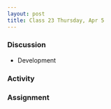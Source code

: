 ```yaml
---
layout: post
title: Class 23 Thursday, Apr 5
---
```


### Discussion

* Development

### Activity


### Assignment
